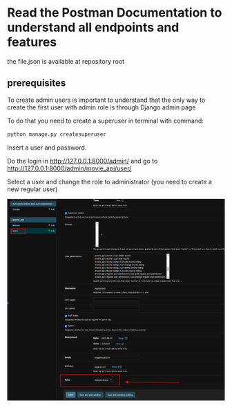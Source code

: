 # Read the Postman Documentation to understand all endpoints and features

the file.json is available at repository root

## prerequisites

To create admin users is important to understand that the only way to create the first user with admin role is through Django admin page

To do that you need to create a superuser in terminal with command:

```bash
python manage.py createsuperuser
```

Insert a user and password.

Do the login in http://127.0.0.1:8000/admin/ and go to http://127.0.0.1:8000/admin/movie_api/user/

Select a user and change the role to administrator (you need to create a new regular user)

![alt](image.png)
